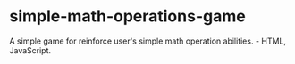 # simple-math-operations-game
A simple game for reinforce user's simple math operation abilities. -  HTML, JavaScript.
